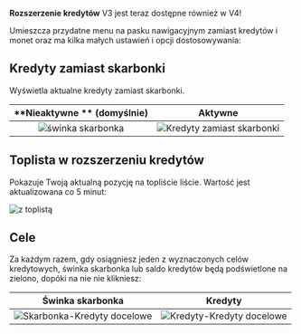 **Rozszerzenie kredytów** V3 jest teraz dostępne również w V4!

Umieszcza przydatne menu na pasku nawigacyjnym zamiast kredytów i monet oraz ma kilka małych ustawień i opcji dostosowywania:

## Kredyty zamiast skarbonki
Wyświetla aktualne kredyty zamiast skarbonki.

|      **Nieaktywne ** (domyślnie)      |                   **Aktywne**                    |
|:-------------------------------------:|:------------------------------------------------:|
| ![świnka skarbonka](./piggy-mode.png) | ![Kredyty zamiast skarbonki](./credits-mode.png) |

## Toplista w rozszerzeniu kredytów
Pokazuje Twoją aktualną pozycję na topliście liście. Wartość jest aktualizowana co 5 minut:

![z toplistą](./toplist.png)

## Cele
Za każdym razem, gdy osiągniesz jeden z wyznaczonych celów kredytowych, świnka skarbonka lub saldo kredytów będą podświetlone na zielono, dopóki na nie nie klikniesz:

|                   Świnka skarbonka                    |                        Kredyty                        |
|:-----------------------------------------------------:|:-----------------------------------------------------:|
| ![Skarbonka-Kredyty docelowe](./alert-piggy-mode.png) | ![Kredyty-Kredyty docelowe](./alert-credits-mode.png) |
